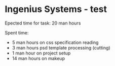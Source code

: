 # Ingenius Systems - test
Epected time for task: 20 man hours

Spent time:
* 5 man hours on css specification reading
* 3 man hours psd template processing (cutting)
* 1 man hour on project setup
* 14 man hours on makeup
